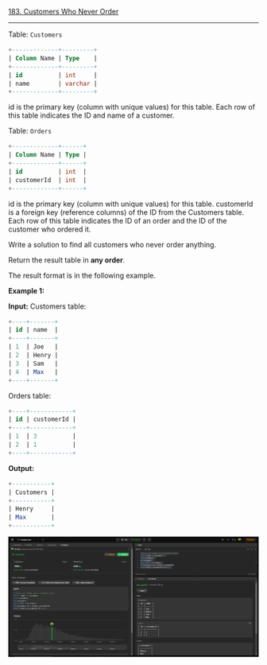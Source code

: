 [183. Customers Who Never Order](https://leetcode.com/problems/customers-who-never-order/)

---

Table: `Customers`

```sql
+-------------+---------+
| Column Name | Type    |
+-------------+---------+
| id          | int     |
| name        | varchar |
+-------------+---------+
```

id is the primary key (column with unique values) for this table.
Each row of this table indicates the ID and name of a customer.

Table: `Orders`

```sql
+-------------+------+
| Column Name | Type |
+-------------+------+
| id          | int  |
| customerId  | int  |
+-------------+------+
```

id is the primary key (column with unique values) for this table.
customerId is a foreign key (reference columns) of the ID from the Customers table.
Each row of this table indicates the ID of an order and the ID of the customer who ordered it.

Write a solution to find all customers who never order anything.

Return the result table in **any order**.

The result format is in the following example.

**Example 1:**

**Input:**
Customers table:

```sql
+----+-------+
| id | name  |
+----+-------+
| 1  | Joe   |
| 2  | Henry |
| 3  | Sam   |
| 4  | Max   |
+----+-------+
```

Orders table:

```sql
+----+------------+
| id | customerId |
+----+------------+
| 1  | 3          |
| 2  | 1          |
+----+------------+
```

**Output:**

```sql
+-----------+
| Customers |
+-----------+
| Henry     |
| Max       |
+-----------+
```

![solution ss](./ss.png)
